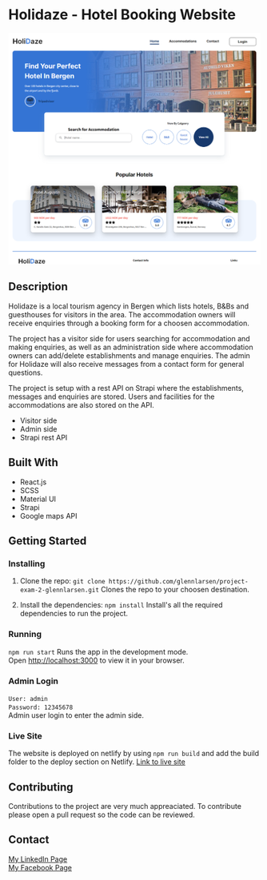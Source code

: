 # Holidaze - Hotel Booking Website
![screenshot](assets/screenshot.png)

## Description
Holidaze is a local tourism agency in Bergen which lists hotels, B&Bs and guesthouses for visitors in the area. The accommodation owners will receive enquiries through a booking form for a choosen accommodation. 

The project has a visitor side for users searching for accommodation and making enquiries, as well as an administration side where accommodation owners can add/delete establishments and manage enquiries. The admin for Holidaze will also receive messages from a contact form for general questions. 

The project is setup with a rest API on Strapi where the establishments, messages and enquiries are stored. Users and facilities for the accommodations are also stored on the API. 

* Visitor side
* Admin side
* Strapi rest API

## Built With
* React.js
* SCSS
* Material UI
* Strapi
* Google maps API

## Getting Started
### Installing
1. Clone the repo:
`git clone https://github.com/glennlarsen/project-exam-2-glennlarsen.git`
Clones the repo to your choosen destination.

2. Install the dependencies:
`npm install`
Install's all the required dependencies to run the project.

### Running
`npm run start`
Runs the app in the development mode.\
Open [http://localhost:3000](http://localhost:3000) to view it in your browser.

### Admin Login
`User: admin`\
`Password: 12345678`\
Admin user login to enter the admin side.

### Live Site
The website is deployed on netlify by using `npm run build` and add the build folder to the deploy section on Netlify. 
[Link to live site](https://chic-croquembouche-ac3466.netlify.app/)

## Contributing
Contributions to the project are very much appreaciated. To contribute please open a pull request so the code can be reviewed.

## Contact
[My LinkedIn Page](https://www.linkedin.com/in/glenn-larsen-288173242/)\
[My Facebook Page](https://www.facebook.com/glenn.larsen.96)

